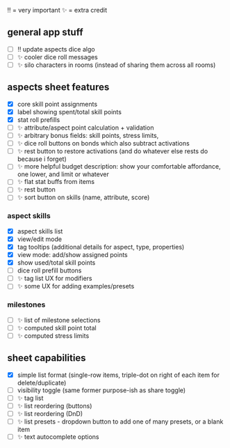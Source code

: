 ‼️ = very important
✨ = extra credit

## general app stuff

- [ ] ‼️ update aspects dice algo
- [ ] ✨ cooler dice roll messages
- [ ] ✨ silo characters in rooms (instead of sharing them across all rooms)

## aspects sheet features

- [x] core skill point assignments
- [x] label showing spent/total skill points
- [x] stat roll prefills
- [ ] ✨ attribute/aspect point calculation + validation
- [ ] ✨ arbitrary bonus fields: skill points, stress limits,
- [ ] ✨ dice roll buttons on bonds which also subtract activations
- [ ] ✨ rest button to restore activations (and do whatever else rests do because i forget)
- [ ] ✨ more helpful budget description: show your comfortable affordance, one lower, and limit or whatever
- [ ] ✨ flat stat buffs from items
- [ ] ✨ rest button
- [ ] ✨ sort button on skills (name, attribute, score)

### aspect skills

- [x] aspect skills list
- [x] view/edit mode
- [x] tag tooltips (additional details for aspect, type, properties)
- [x] view mode: add/show assigned points
- [x] show used/total skill points
- [ ] dice roll prefill buttons
- [ ] ✨ tag list UX for modifiers
- [ ] ✨ some UX for adding examples/presets

### milestones

- [ ] ✨ list of milestone selections
- [ ] ✨ computed skill point total
- [ ] ✨ computed stress limits

## sheet capabilities

- [x] simple list format (single-row items, triple-dot on right of each item for delete/duplicate)
- [ ] visibility toggle (same former purpose-ish as share toggle)
- [ ] ✨ tag list
- [ ] ✨ list reordering (buttons)
- [ ] ✨ list reordering (DnD)
- [ ] ✨ list presets - dropdown button to add one of many presets, or a blank item
- [ ] ✨ text autocomplete options
